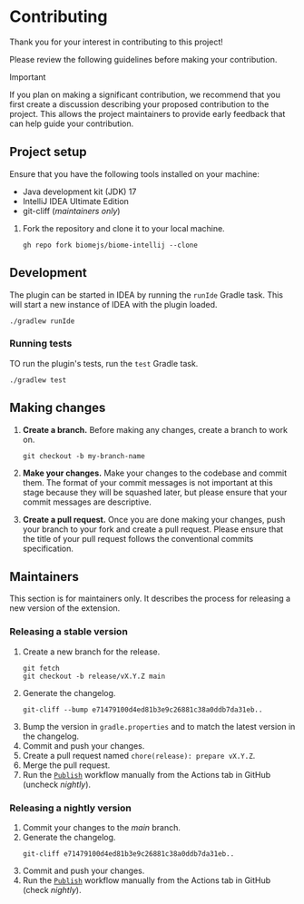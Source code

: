 # Contributing

Thank you for your interest in contributing to this project! 

Please review the following guidelines before making your contribution.

> [!IMPORTANT]
> If you plan on making a significant contribution, we recommend that you first create a discussion describing your proposed contribution to the project. This allows the project maintainers to provide early feedback that can help guide your contribution.

## Project setup

Ensure that you have the following tools installed on your machine:

- Java development kit (JDK) 17
- IntelliJ IDEA Ultimate Edition
- git-cliff (_maintainers only_)

1. Fork the repository and clone it to your local machine.
   ```shell
   gh repo fork biomejs/biome-intellij --clone
   ```

## Development

The plugin can be started in IDEA by running the `runIde` Gradle task. This will start a new instance of IDEA with the plugin loaded.

```shell
./gradlew runIde
```

### Running tests

TO run the plugin's tests, run the `test` Gradle task.

```shell
./gradlew test
```

## Making changes

1. **Create a branch.** Before making any changes, create a branch to work on.
   ```shell
   git checkout -b my-branch-name
   ```
2. **Make your changes.** Make your changes to the codebase and commit them. The format of your commit messages is not important at this stage because they will be squashed later, but please ensure that your commit messages are descriptive.

3. **Create a pull request.** Once you are done making your changes, push your branch to your fork and create a pull request. Please ensure that the title of your pull request follows the conventional commits specification.

## Maintainers

This section is for maintainers only. It describes the process for releasing a new version of the extension.

### Releasing a stable version

1. Create a new branch for the release.
   ```shell
   git fetch
   git checkout -b release/vX.Y.Z main
   ```
2. Generate the changelog.
   ```shell
   git-cliff --bump e71479100d4ed81b3e9c26881c38a0ddb7da31eb..
   ```
3. Bump the version in `gradle.properties` and to match the latest version in the changelog.
4. Commit and push your changes.
5. Create a pull request named `chore(release): prepare vX.Y.Z`.
6. Merge the pull request.
7. Run the [`Publish`](https://github.com/biomejs/biome-intellij/actions/workflows/publish.yaml) workflow manually from the Actions tab in GitHub (uncheck _nightly_).

### Releasing a nightly version

1. Commit your changes to the _main_ branch.
2. Generate the changelog.
   ```shell
   git-cliff e71479100d4ed81b3e9c26881c38a0ddb7da31eb..
   ```
3. Commit and push your changes.
4. Run the [`Publish`](https://github.com/biomejs/biome-intellij/actions/workflows/publish.yaml) workflow manually from the Actions tab in GitHub (check _nightly_).